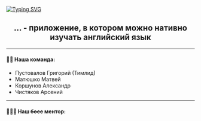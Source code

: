 <a href="https://git.io/typing-svg"><img src="https://readme-typing-svg.demolab.com?font=Ubuntu&weight=500&size=40&duration=5500&pause=1000&color=000000&center=true&vCenter=true&multiline=true&random=false&width=1000&height=50&lines=%D0%9F%D1%80%D0%B8%D0%B2%D0%B5%D1%82%2C+%D0%BC%D1%8B+%D1%80%D0%B0%D0%B7%D1%80%D0%B0%D0%B1%D0%B0%D1%82%D1%8B%D0%B2%D0%B0%D0%B5%D0%BC+%D0%BF%D1%80%D0%B8%D0%BB%D0%BE%D0%B6%D0%B5%D0%BD%D0%B8%D0%B5+..." alt="Typing SVG" /></a>
<h2 align="center">... - приложение, в котором можно нативно изучать английский язык</h2>
<hr size ="1">
<h4>🤹‍♂️ Наша команда:</h4>
<ul>
  <li>Пустовалов Григорий (Тимлид)</li>
  <li>Матюшко Матвей</li>
  <li>Коршунов Александр</li>
  <li>Чистяков Арсений</li>
</ul>
<hr>
<h4>👩🏼‍💻 Наш <s>босс</s> ментор:</h4>
